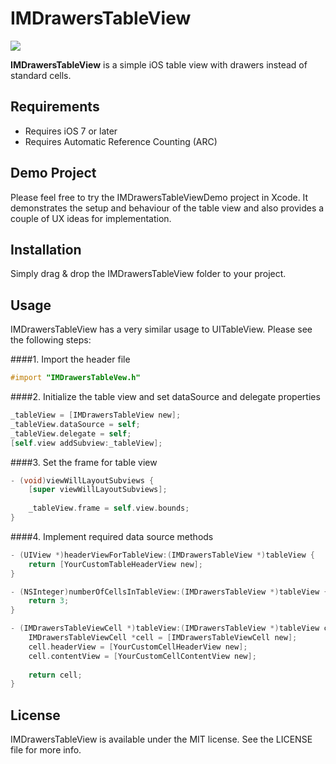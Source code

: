 # IMDrawersTableView

<img src="http://res.cloudinary.com/foosh/image/upload/v1469624316/drawers_table_view_vw1nsa.gif"/>

<b>IMDrawersTableView</b> is a simple iOS table view with drawers instead of standard cells.

## Requirements

- Requires iOS 7 or later
- Requires Automatic Reference Counting (ARC)

## Demo Project

Please feel free to try the IMDrawersTableViewDemo project in Xcode. It demonstrates the setup and behaviour of the table view and also provides a couple of UX ideas for implementation.

## Installation

Simply drag & drop the IMDrawersTableView folder to your project.

## Usage

IMDrawersTableView has a very similar usage to UITableView. Please see the following steps:

####1. Import the header file

```objective-c
#import "IMDrawersTableVew.h"
```

####2. Initialize the table view and set dataSource and delegate properties

```objective-c
_tableView = [IMDrawersTableView new];
_tableView.dataSource = self;
_tableView.delegate = self;
[self.view addSubview:_tableView];
```

####3. Set the frame for table view

```objective-c
- (void)viewWillLayoutSubviews {
    [super viewWillLayoutSubviews];
    
    _tableView.frame = self.view.bounds;
}
```

####4. Implement required data source methods

```objective-c
- (UIView *)headerViewForTableView:(IMDrawersTableView *)tableView {
    return [YourCustomTableHeaderView new];
}

- (NSInteger)numberOfCellsInTableView:(IMDrawersTableView *)tableView {
    return 3;
}

- (IMDrawersTableViewCell *)tableView:(IMDrawersTableView *)tableView cellAtIndex:(NSInteger)index {
    IMDrawersTableViewCell *cell = [IMDrawersTableViewCell new];
    cell.headerView = [YourCustomCellHeaderView new];
    cell.contentView = [YourCustomCellContentView new];
    
    return cell;
}
```

## License

IMDrawersTableView is available under the MIT license. See the LICENSE file for more info.
